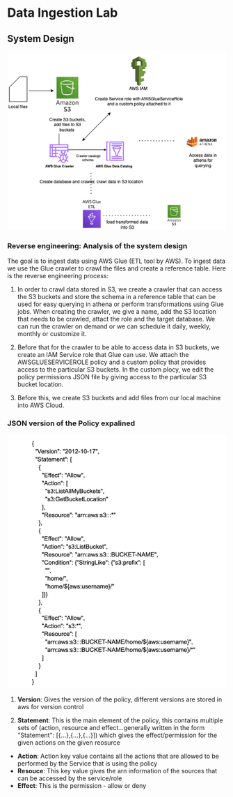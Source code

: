 # Data Ingestion Lab

## System Design

![SystemDesign](https://github.com/Pam2020/AWS_for_DataEngineering/blob/main/Day4/SystemDesign_AWSGlue.png)

### Reverse engineering: Analysis of the system design

The goal is to ingest data using AWS Glue (ETL tool by AWS). To ingest data we use the Glue crawler to crawl the files and create a reference table. Here is the reverse engineering process:

1. In order to crawl data stored in S3, we create a crawler that can access the S3 buckets and store the schema in a reference table that can be used for easy querying in athena or perform transformations using Glue jobs. When creating the crawler, we give a name, add the S3 location that needs to be crawled, attact the role and the target database. We can run the crawler on demand or we can schedule it daily, weekly, monthly or customize it.
   
2. Before that for the crawler to be able to access data in S3 buckets, we create an IAM Service role that Glue can use. We attach the AWSGLUESERVICEROLE policy and a custom policy that provides access to the particular S3 buckets. In the custom plocy, we edit the policy permissions JSON file by giving access to the particular S3 bucket location.
  
3. Before this, we create S3 buckets and add files from our local machine into AWS Cloud.

### JSON version of the Policy expalined

![JSON](https://github.com/Pam2020/AWS_for_DataEngineering/blob/main/Day4/JSONnew.png)

1. **Version**: Gives the version of the policy, different versions are stored in aws for version control

2. **Statement**: This is the main element of the policy, this contains multiple sets of (action, resource and effect...generally written in the form "Statement": [{...},{...},{...}]) which gives the effect/permission for the given actions on the given reosurce

- **Action**: Action key value contains all the actions that are allowed to be performed by the Service that is using the policy
- **Resouce**: This key value gives the arn information of the sources that can be accessed by the service/role
- **Effect**: This is the permission - allow or deny

